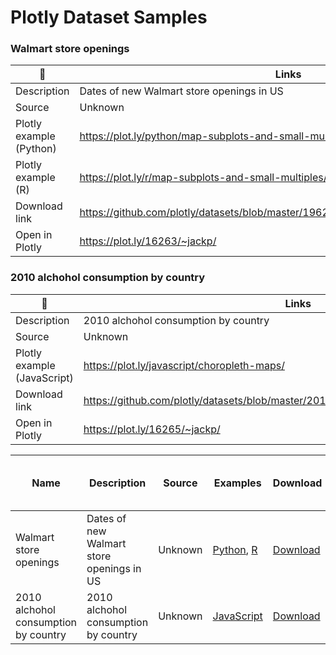 # Plotly Dataset Samples

### Walmart store openings 
:book: | Links
--- | ---
Description | Dates of new Walmart store openings in US
Source | Unknown
Plotly example (Python) | https://plot.ly/python/map-subplots-and-small-multiples/
Plotly example (R) | https://plot.ly/r/map-subplots-and-small-multiples/
Download link | https://github.com/plotly/datasets/blob/master/1962_2006_walmart_store_openings.csv
Open in Plotly | https://plot.ly/16263/~jackp/

### 2010 alchohol consumption by country
:book: | Links
--- | ---
Description | 2010 alchohol consumption by country
Source | Unknown
Plotly example (JavaScript) | https://plot.ly/javascript/choropleth-maps/
Download link | https://github.com/plotly/datasets/blob/master/2010_alcohol_consumption_by_country.csv
Open in Plotly | https://plot.ly/16265/~jackp/

Name | Description | Source | Examples | Download | Open Data in Plotly
--- | --- | ---  | ---  | ---  | --- 
Walmart store openings | Dates of new Walmart store openings in US | Unknown | [Python](https://plot.ly/python/map-subplots-and-small-multiples/), [R](https://plot.ly/r/map-subplots-and-small-multiples/) | [Download](https://github.com/plotly/datasets/blob/master/1962_2006_walmart_store_openings.csv) | [Open Data in Plotly](https://plot.ly/16263/~jackp/)
2010 alchohol consumption by country | 2010 alchohol consumption by country | Unknown | [JavaScript](https://plot.ly/javascript/choropleth-maps/) | [Download](https://github.com/plotly/datasets/blob/master/2010_alcohol_consumption_by_country.csv) | [Open Data in Plotly](https://plot.ly/16265/~jackp/)


